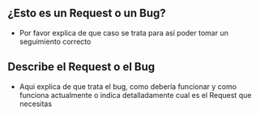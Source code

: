 ## ¿Esto es un Request o un Bug?
- Por favor explica de que caso se trata para así poder tomar un seguimiento correcto
## Describe el Request o el Bug
- Aqui explica de que trata el bug, como debería funcionar y como funciona actualmente o indica detalladamente cual es el Request que necesitas

